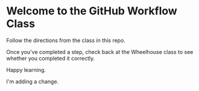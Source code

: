 # Welcome to the GitHub Workflow Class

Follow the directions from the class in this repo.

Once you've completed a step, check back at the Wheelhouse class to see whether you completed it correctly.

Happy learning.

I'm adding a change.
